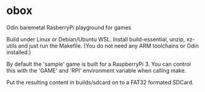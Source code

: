 # obox
Odin baremetal RasberryPi playground for games

Build under Linux or Debian/Ubuntu WSL.
Install build-essential, unzip, xz-utils and just run the Makefile.
(You do not need any ARM toolchains or Odin installed.)

By default the 'sample' game is built for a RaspberryPi 3.
You can control this with the 'GAME' and 'RPI' environment variable when calling make.

Put the resulting content in builds/sdcard on to a FAT32 formated SDCard.

